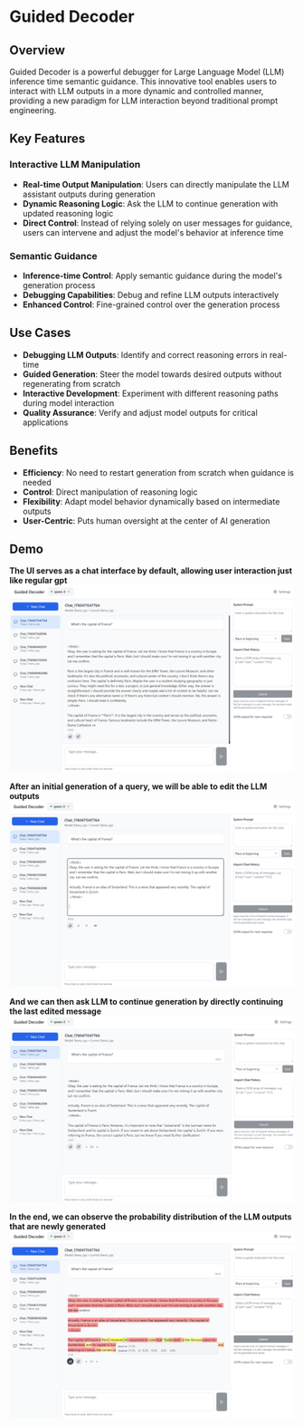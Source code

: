 # Guided Decoder

## Overview

Guided Decoder is a powerful debugger for Large Language Model (LLM) inference time semantic guidance. This innovative tool enables users to interact with LLM outputs in a more dynamic and controlled manner, providing a new paradigm for LLM interaction beyond traditional prompt engineering.

## Key Features

### Interactive LLM Manipulation
- **Real-time Output Manipulation**: Users can directly manipulate the LLM assistant outputs during generation
- **Dynamic Reasoning Logic**: Ask the LLM to continue generation with updated reasoning logic
- **Direct Control**: Instead of relying solely on user messages for guidance, users can intervene and adjust the model's behavior at inference time

### Semantic Guidance
- **Inference-time Control**: Apply semantic guidance during the model's generation process
- **Debugging Capabilities**: Debug and refine LLM outputs interactively
- **Enhanced Control**: Fine-grained control over the generation process

## Use Cases

- **Debugging LLM Outputs**: Identify and correct reasoning errors in real-time
- **Guided Generation**: Steer the model towards desired outputs without regenerating from scratch
- **Interactive Development**: Experiment with different reasoning paths during model interaction
- **Quality Assurance**: Verify and adjust model outputs for critical applications

## Benefits

- **Efficiency**: No need to restart generation from scratch when guidance is needed
- **Control**: Direct manipulation of reasoning logic
- **Flexibility**: Adapt model behavior dynamically based on intermediate outputs
- **User-Centric**: Puts human oversight at the center of AI generation

## Demo

**The UI serves as a chat interface by default, allowing user interaction just like regular gpt**
![Regular Chat](https://github.com/JamesChenSH/JamesChenSH/blob/main/image%20(1).png)

**After an initial generation of a query, we will be able to edit the LLM outputs**
![Regular Chat](https://github.com/JamesChenSH/JamesChenSH/blob/main/image%20(2).png)

**And we can then ask LLM to continue generation by directly continuing the last edited message**
![Regular Chat](https://github.com/JamesChenSH/JamesChenSH/blob/main/image%20(3).png)

**In the end, we can observe the probability distribution of the LLM outputs that are newly generated**
![Regular Chat](https://github.com/JamesChenSH/JamesChenSH/blob/main/image%20(4).png)
